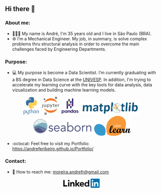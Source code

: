 <h2>Hi there 👋</h2>

<h3>About me:</h3>

- 🧔🏿‍♂️ My name is André,  I'm 35 years old and I live in São Paulo (BRA).
- ⚙️ I’m a Mechanical Engineer. My job, in summary, is solve complex problems thru structural analysis in order to overcome the main challenges faced by Engineering Departments.

<h3>Purpose:</h3>

- 💻 My purpose is become a Data Scientist. I’m currently graduating with a BS degree in Data Science at the [UNIVESP](https://univesp.br/). In addition, I'm trying to accelerate my learning curve with the key tools for data analysis, data vizualization and building machine learning models.

<p align="center">
        <img src="images/python-original-wordmark.svg" width="60" />
        <img src="images/jupyter-original-wordmark.svg" width="60" />
        <img src="images/pandas-original-wordmark.svg" width="60" />
        <img src="images/logo2_compressed.svg" width="200" />
        <img src="images/logo-wide-lightbg.svg" width="200" />
        <img src="images/1200px-Scikit_learn_logo_small.svg.png" width="120" />
</p>


- :octocat: Feel free to visit my Portfolio: https://andreferibeiro.github.io/Portfolio/


<h3>Contact:</h3>

-  📧 How to reach me: moreira.andrefr@gmail.com

<p align="center"><a href="https://www.linkedin.com/in/andreferibeiro">
         <img src="images/linkedin-logo.png" width="120" /a>
</p>
